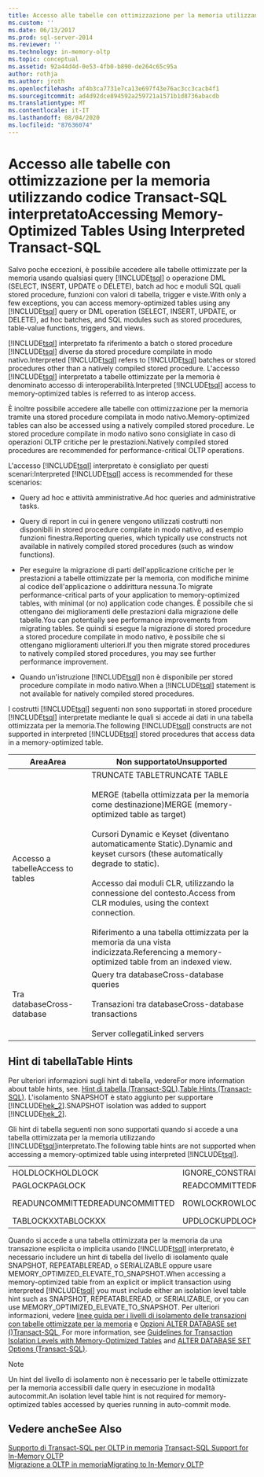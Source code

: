 ```yaml
---
title: Accesso alle tabelle con ottimizzazione per la memoria utilizzando codice Transact-SQL interpretato | Microsoft Docs
ms.custom: ''
ms.date: 06/13/2017
ms.prod: sql-server-2014
ms.reviewer: ''
ms.technology: in-memory-oltp
ms.topic: conceptual
ms.assetid: 92a44d4d-0e53-4fb0-b890-de264c65c95a
author: rothja
ms.author: jroth
ms.openlocfilehash: af4b3ca7731e7ca13e697f43e76ac3cc3cacb4f1
ms.sourcegitcommit: ad4d92dce894592a259721a1571b1d8736abacdb
ms.translationtype: MT
ms.contentlocale: it-IT
ms.lasthandoff: 08/04/2020
ms.locfileid: "87636074"
---
```

# <a name="accessing-memory-optimized-tables-using-interpreted-transact-sql"></a><span data-ttu-id="3d7bc-102">Accesso alle tabelle con ottimizzazione per la memoria utilizzando codice Transact-SQL interpretato</span><span class="sxs-lookup"><span data-stu-id="3d7bc-102">Accessing Memory-Optimized Tables Using Interpreted Transact-SQL</span></span>
  <span data-ttu-id="3d7bc-103">Salvo poche eccezioni, è possibile accedere alle tabelle ottimizzate per la memoria usando qualsiasi query [!INCLUDE[tsql](../../includes/tsql-md.md)] o operazione DML (SELECT, INSERT, UPDATE o DELETE), batch ad hoc e moduli SQL quali stored procedure, funzioni con valori di tabella, trigger e viste.</span><span class="sxs-lookup"><span data-stu-id="3d7bc-103">With only a few exceptions, you can access memory-optimized tables using any [!INCLUDE[tsql](../../includes/tsql-md.md)] query or DML operation (SELECT, INSERT, UPDATE, or DELETE), ad hoc batches, and SQL modules such as stored procedures, table-value functions, triggers, and views.</span></span>  
  
 <span data-ttu-id="3d7bc-104">[!INCLUDE[tsql](../../includes/tsql-md.md)] interpretato fa riferimento a batch o stored procedure [!INCLUDE[tsql](../../includes/tsql-md.md)] diverse da stored procedure compilate in modo nativo.</span><span class="sxs-lookup"><span data-stu-id="3d7bc-104">Interpreted [!INCLUDE[tsql](../../includes/tsql-md.md)] refers to [!INCLUDE[tsql](../../includes/tsql-md.md)] batches or stored procedures other than a natively compiled stored procedure.</span></span> <span data-ttu-id="3d7bc-105">L'accesso [!INCLUDE[tsql](../../includes/tsql-md.md)] interpretato a tabelle ottimizzate per la memoria è denominato accesso di interoperabilità.</span><span class="sxs-lookup"><span data-stu-id="3d7bc-105">Interpreted [!INCLUDE[tsql](../../includes/tsql-md.md)] access to memory-optimized tables is referred to as interop access.</span></span>  
  
 <span data-ttu-id="3d7bc-106">È inoltre possibile accedere alle tabelle con ottimizzazione per la memoria tramite una stored procedure compilata in modo nativo.</span><span class="sxs-lookup"><span data-stu-id="3d7bc-106">Memory-optimized tables can also be accessed using a natively compiled stored procedure.</span></span> <span data-ttu-id="3d7bc-107">Le stored procedure compilate in modo nativo sono consigliate in caso di operazioni OLTP critiche per le prestazioni.</span><span class="sxs-lookup"><span data-stu-id="3d7bc-107">Natively compiled stored procedures are recommended for performance-critical OLTP operations.</span></span>  
  
 <span data-ttu-id="3d7bc-108">L'accesso [!INCLUDE[tsql](../../includes/tsql-md.md)] interpretato è consigliato per questi scenari:</span><span class="sxs-lookup"><span data-stu-id="3d7bc-108">Interpreted [!INCLUDE[tsql](../../includes/tsql-md.md)] access is recommended for these scenarios:</span></span>  
  
-   <span data-ttu-id="3d7bc-109">Query ad hoc e attività amministrative.</span><span class="sxs-lookup"><span data-stu-id="3d7bc-109">Ad hoc queries and administrative tasks.</span></span>  
  
-   <span data-ttu-id="3d7bc-110">Query di report in cui in genere vengono utilizzati costrutti non disponibili in stored procedure compilate in modo nativo, ad esempio funzioni finestra.</span><span class="sxs-lookup"><span data-stu-id="3d7bc-110">Reporting queries, which typically use constructs not available in natively compiled stored procedures (such as window functions).</span></span>  
  
-   <span data-ttu-id="3d7bc-111">Per eseguire la migrazione di parti dell'applicazione critiche per le prestazioni a tabelle ottimizzate per la memoria, con modifiche minime al codice dell'applicazione o addirittura nessuna.</span><span class="sxs-lookup"><span data-stu-id="3d7bc-111">To migrate performance-critical parts of your application to memory-optimized tables, with minimal (or no) application code changes.</span></span> <span data-ttu-id="3d7bc-112">È possibile che si ottengano dei miglioramenti delle prestazioni dalla migrazione delle tabelle.</span><span class="sxs-lookup"><span data-stu-id="3d7bc-112">You can potentially see performance improvements from migrating tables.</span></span> <span data-ttu-id="3d7bc-113">Se quindi si esegue la migrazione di stored procedure a stored procedure compilate in modo nativo, è possibile che si ottengano miglioramenti ulteriori.</span><span class="sxs-lookup"><span data-stu-id="3d7bc-113">If you then migrate stored procedures to natively compiled stored procedures, you may see further performance improvement.</span></span>  
  
-   <span data-ttu-id="3d7bc-114">Quando un'istruzione [!INCLUDE[tsql](../../includes/tsql-md.md)] non è disponibile per stored procedure compilate in modo nativo.</span><span class="sxs-lookup"><span data-stu-id="3d7bc-114">When a [!INCLUDE[tsql](../../includes/tsql-md.md)] statement is not available for natively compiled stored procedures.</span></span>  
  
 <span data-ttu-id="3d7bc-115">I costrutti [!INCLUDE[tsql](../../includes/tsql-md.md)] seguenti non sono supportati in stored procedure [!INCLUDE[tsql](../../includes/tsql-md.md)] interpretate mediante le quali si accede ai dati in una tabella ottimizzata per la memoria.</span><span class="sxs-lookup"><span data-stu-id="3d7bc-115">The following [!INCLUDE[tsql](../../includes/tsql-md.md)] constructs are not supported in interpreted [!INCLUDE[tsql](../../includes/tsql-md.md)] stored procedures that access data in a memory-optimized table.</span></span>  
  
|<span data-ttu-id="3d7bc-116">Area</span><span class="sxs-lookup"><span data-stu-id="3d7bc-116">Area</span></span>|<span data-ttu-id="3d7bc-117">Non supportato</span><span class="sxs-lookup"><span data-stu-id="3d7bc-117">Unsupported</span></span>|  
|----------|-----------------|  
|<span data-ttu-id="3d7bc-118">Accesso a tabelle</span><span class="sxs-lookup"><span data-stu-id="3d7bc-118">Access to tables</span></span>|<span data-ttu-id="3d7bc-119">TRUNCATE TABLE</span><span class="sxs-lookup"><span data-stu-id="3d7bc-119">TRUNCATE TABLE</span></span><br /><br /> <span data-ttu-id="3d7bc-120">MERGE (tabella ottimizzata per la memoria come destinazione)</span><span class="sxs-lookup"><span data-stu-id="3d7bc-120">MERGE (memory-optimized table as target)</span></span><br /><br /> <span data-ttu-id="3d7bc-121">Cursori Dynamic e Keyset (diventano automaticamente Static).</span><span class="sxs-lookup"><span data-stu-id="3d7bc-121">Dynamic and keyset cursors (these automatically degrade to static).</span></span><br /><br /> <span data-ttu-id="3d7bc-122">Accesso dai moduli CLR, utilizzando la connessione del contesto.</span><span class="sxs-lookup"><span data-stu-id="3d7bc-122">Access from CLR modules, using the context connection.</span></span><br /><br /> <span data-ttu-id="3d7bc-123">Riferimento a una tabella ottimizzata per la memoria da una vista indicizzata.</span><span class="sxs-lookup"><span data-stu-id="3d7bc-123">Referencing a memory-optimized table from an indexed view.</span></span>|  
|<span data-ttu-id="3d7bc-124">Tra database</span><span class="sxs-lookup"><span data-stu-id="3d7bc-124">Cross-database</span></span>|<span data-ttu-id="3d7bc-125">Query tra database</span><span class="sxs-lookup"><span data-stu-id="3d7bc-125">Cross-database queries</span></span><br /><br /> <span data-ttu-id="3d7bc-126">Transazioni tra database</span><span class="sxs-lookup"><span data-stu-id="3d7bc-126">Cross-database transactions</span></span><br /><br /> <span data-ttu-id="3d7bc-127">Server collegati</span><span class="sxs-lookup"><span data-stu-id="3d7bc-127">Linked servers</span></span>|  
  
## <a name="table-hints"></a><span data-ttu-id="3d7bc-128">Hint di tabella</span><span class="sxs-lookup"><span data-stu-id="3d7bc-128">Table Hints</span></span>  
 <span data-ttu-id="3d7bc-129">Per ulteriori informazioni sugli hint di tabella, vedere</span><span class="sxs-lookup"><span data-stu-id="3d7bc-129">For more information about table hints, see.</span></span> <span data-ttu-id="3d7bc-130">[Hint di tabella &#40;Transact-SQL&#41;](/sql/t-sql/queries/hints-transact-sql-table).</span><span class="sxs-lookup"><span data-stu-id="3d7bc-130">[Table Hints &#40;Transact-SQL&#41;](/sql/t-sql/queries/hints-transact-sql-table).</span></span> <span data-ttu-id="3d7bc-131">L'isolamento SNAPSHOT è stato aggiunto per supportare [!INCLUDE[hek_2](../../includes/hek-2-md.md)].</span><span class="sxs-lookup"><span data-stu-id="3d7bc-131">SNAPSHOT isolation was added to support [!INCLUDE[hek_2](../../includes/hek-2-md.md)].</span></span>  
  
 <span data-ttu-id="3d7bc-132">Gli hint di tabella seguenti non sono supportati quando si accede a una tabella ottimizzata per la memoria utilizzando [!INCLUDE[tsql](../../includes/tsql-md.md)]interpretato.</span><span class="sxs-lookup"><span data-stu-id="3d7bc-132">The following table hints are not supported when accessing a memory-optimized table using interpreted [!INCLUDE[tsql](../../includes/tsql-md.md)].</span></span>  
  
|||||  
|-|-|-|-|  
|<span data-ttu-id="3d7bc-133">HOLDLOCK</span><span class="sxs-lookup"><span data-stu-id="3d7bc-133">HOLDLOCK</span></span>|<span data-ttu-id="3d7bc-134">IGNORE_CONSTRAINTS</span><span class="sxs-lookup"><span data-stu-id="3d7bc-134">IGNORE_CONSTRAINTS</span></span>|<span data-ttu-id="3d7bc-135">IGNORE_TRIGGERS</span><span class="sxs-lookup"><span data-stu-id="3d7bc-135">IGNORE_TRIGGERS</span></span>|<span data-ttu-id="3d7bc-136">NOWAIT</span><span class="sxs-lookup"><span data-stu-id="3d7bc-136">NOWAIT</span></span>|  
|<span data-ttu-id="3d7bc-137">PAGLOCK</span><span class="sxs-lookup"><span data-stu-id="3d7bc-137">PAGLOCK</span></span>|<span data-ttu-id="3d7bc-138">READCOMMITTED</span><span class="sxs-lookup"><span data-stu-id="3d7bc-138">READCOMMITTED</span></span>|<span data-ttu-id="3d7bc-139">READCOMMITTEDLOCK</span><span class="sxs-lookup"><span data-stu-id="3d7bc-139">READCOMMITTEDLOCK</span></span>|<span data-ttu-id="3d7bc-140">READPAST</span><span class="sxs-lookup"><span data-stu-id="3d7bc-140">READPAST</span></span>|  
|<span data-ttu-id="3d7bc-141">READUNCOMMITTED</span><span class="sxs-lookup"><span data-stu-id="3d7bc-141">READUNCOMMITTED</span></span>|<span data-ttu-id="3d7bc-142">ROWLOCK</span><span class="sxs-lookup"><span data-stu-id="3d7bc-142">ROWLOCK</span></span>|<span data-ttu-id="3d7bc-143">SPATIAL_WINDOW_MAX_CELLS = *integer*</span><span class="sxs-lookup"><span data-stu-id="3d7bc-143">SPATIAL_WINDOW_MAX_CELLS = *integer*</span></span>|<span data-ttu-id="3d7bc-144">TABLOCK</span><span class="sxs-lookup"><span data-stu-id="3d7bc-144">TABLOCK</span></span>|  
|<span data-ttu-id="3d7bc-145">TABLOCKXX</span><span class="sxs-lookup"><span data-stu-id="3d7bc-145">TABLOCKXX</span></span>|<span data-ttu-id="3d7bc-146">UPDLOCK</span><span class="sxs-lookup"><span data-stu-id="3d7bc-146">UPDLOCK</span></span>|<span data-ttu-id="3d7bc-147">XLOCK</span><span class="sxs-lookup"><span data-stu-id="3d7bc-147">XLOCK</span></span>||  
  
 <span data-ttu-id="3d7bc-148">Quando si accede a una tabella ottimizzata per la memoria da una transazione esplicita o implicita usando [!INCLUDE[tsql](../../includes/tsql-md.md)] interpretato, è necessario includere un hint di tabella del livello di isolamento quale SNAPSHOT, REPEATABLEREAD, o SERIALIZABLE oppure usare MEMORY_OPTIMIZED_ELEVATE_TO_SNAPSHOT.</span><span class="sxs-lookup"><span data-stu-id="3d7bc-148">When accessing a memory-optimized table from an explicit or implicit transaction using interpreted [!INCLUDE[tsql](../../includes/tsql-md.md)] you must include either an isolation level table hint such as SNAPSHOT, REPEATABLEREAD, or SERIALIZABLE, or you can use MEMORY_OPTIMIZED_ELEVATE_TO_SNAPSHOT.</span></span> <span data-ttu-id="3d7bc-149">Per ulteriori informazioni, vedere [linee guida per i livelli di isolamento delle transazioni con tabelle ottimizzate per la memoria](memory-optimized-tables.md) e [Opzioni ALTER DATABASE set &#40;&#41;Transact-SQL ](/sql/t-sql/statements/alter-database-transact-sql-set-options).</span><span class="sxs-lookup"><span data-stu-id="3d7bc-149">For more information, see [Guidelines for Transaction Isolation Levels with Memory-Optimized Tables](memory-optimized-tables.md) and [ALTER DATABASE SET Options &#40;Transact-SQL&#41;](/sql/t-sql/statements/alter-database-transact-sql-set-options).</span></span>  
  
> [!NOTE]  
>  <span data-ttu-id="3d7bc-150">Un hint del livello di isolamento non è necessario per le tabelle ottimizzate per la memoria accessibili dalle query in esecuzione in modalità autocommit.</span><span class="sxs-lookup"><span data-stu-id="3d7bc-150">An isolation level table hint is not required for memory-optimized tables accessed by queries running in auto-commit mode.</span></span>  
  
## <a name="see-also"></a><span data-ttu-id="3d7bc-151">Vedere anche</span><span class="sxs-lookup"><span data-stu-id="3d7bc-151">See Also</span></span>  
 <span data-ttu-id="3d7bc-152">[Supporto di Transact-SQL per OLTP in memoria](transact-sql-support-for-in-memory-oltp.md) </span><span class="sxs-lookup"><span data-stu-id="3d7bc-152">[Transact-SQL Support for In-Memory OLTP](transact-sql-support-for-in-memory-oltp.md) </span></span>  
 [<span data-ttu-id="3d7bc-153">Migrazione a OLTP in memoria</span><span class="sxs-lookup"><span data-stu-id="3d7bc-153">Migrating to In-Memory OLTP</span></span>](migrating-to-in-memory-oltp.md)  
  
  
